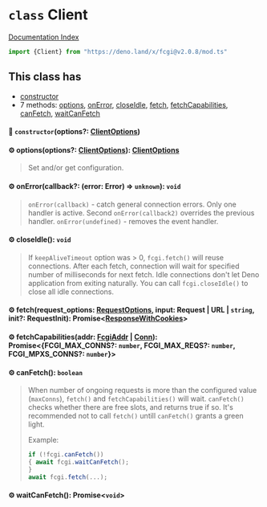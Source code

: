 # `class` Client

[Documentation Index](../README.md)

```ts
import {Client} from "https://deno.land/x/fcgi@v2.0.8/mod.ts"
```

## This class has

- [constructor](#-constructoroptions-clientoptions)
- 7 methods:
[options](#-optionsoptions-clientoptions-clientoptions),
[onError](#-onerrorcallback-error-error--unknown-void),
[closeIdle](#-closeidle-void),
[fetch](#-fetchrequest_options-requestoptions-input-request--url--string-init-requestinit-promiseresponsewithcookies),
[fetchCapabilities](#-fetchcapabilitiesaddr-fcgiaddr--conn-promisefcgi_max_conns-number-fcgi_max_reqs-number-fcgi_mpxs_conns-number),
[canFetch](#-canfetch-boolean),
[waitCanFetch](#-waitcanfetch-promisevoid)


#### 🔧 `constructor`(options?: [ClientOptions](../interface.ClientOptions/README.md))



#### ⚙ options(options?: [ClientOptions](../interface.ClientOptions/README.md)): [ClientOptions](../interface.ClientOptions/README.md)

> Set and/or get configuration.



#### ⚙ onError(callback?: (error: Error) => `unknown`): `void`

> `onError(callback)` - catch general connection errors. Only one handler is active. Second `onError(callback2)` overrides the previous handler.
> `onError(undefined)` - removes the event handler.



#### ⚙ closeIdle(): `void`

> If `keepAliveTimeout` option was > 0, `fcgi.fetch()` will reuse connections. After each fetch, connection will wait for specified number of milliseconds for next fetch. Idle connections don't let Deno application from exiting naturally.
> You can call `fcgi.closeIdle()` to close all idle connections.



#### ⚙ fetch(request\_options: [RequestOptions](../interface.RequestOptions/README.md), input: Request | URL | `string`, init?: RequestInit): Promise\<[ResponseWithCookies](../class.ResponseWithCookies/README.md)>



#### ⚙ fetchCapabilities(addr: [FcgiAddr](../type.FcgiAddr/README.md) | [Conn](../interface.Conn/README.md)): Promise\<\{FCGI\_MAX\_CONNS?: `number`, FCGI\_MAX\_REQS?: `number`, FCGI\_MPXS\_CONNS?: `number`}>



#### ⚙ canFetch(): `boolean`

> When number of ongoing requests is more than the configured value (`maxConns`), `fetch()` and `fetchCapabilities()` will wait.
> `canFetch()` checks whether there are free slots, and returns true if so.
> It's recommended not to call `fetch()` untill `canFetch()` grants a green light.
> 
> Example:
> 
> ```ts
> if (!fcgi.canFetch())
> {	await fcgi.waitCanFetch();
> }
> await fcgi.fetch(...);
> ```



#### ⚙ waitCanFetch(): Promise\<`void`>



